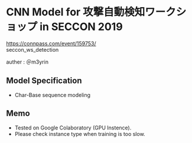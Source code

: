 # CNN Model for 攻撃自動検知ワークショップ in SECCON 2019 

https://connpass.com/event/159753/  
seccon_ws_detection  

auther : ＠m3yrin  

## Model Specification
* Char-Base sequence modeling

## Memo
* Tested on Google Colaboratory (GPU Instence).
* Please check instance type when training is too slow.
